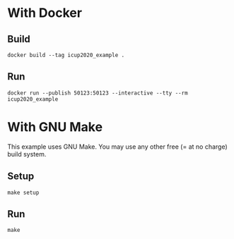 # With Docker

## Build

```
docker build --tag icup2020_example .
```

## Run

```
docker run --publish 50123:50123 --interactive --tty --rm icup2020_example
```

# With GNU Make

This example uses GNU Make. You may use any other free (= at no charge) build system.

## Setup

```
make setup
```

## Run

```
make
```
